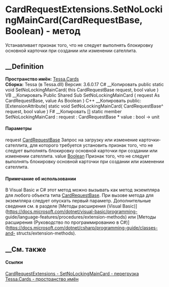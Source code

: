 # CardRequestExtensions.SetNoLockingMainCard(CardRequestBase, Boolean) - метод
Устанавливает признак того, что не следует выполнять блокировку основной
карточки при создании или изменении сателлита.
## __Definition
 **Пространство имён:** [Tessa.Cards](N_Tessa_Cards.htm)  
 **Сборка:** Tessa (в Tessa.dll) Версия: 3.6.0.17
C# __Копировать
     public static void SetNoLockingMainCard(
    	this CardRequestBase request,
    	bool value
    )
VB __Копировать
    <ExtensionAttribute>
    Public Shared Sub SetNoLockingMainCard ( 
    	request As CardRequestBase,
    	value As Boolean
    )
C++ __Копировать
     public:
    [ExtensionAttribute]
    static void SetNoLockingMainCard(
    	CardRequestBase^ request, 
    	bool value
    )
F# __Копировать
     [<ExtensionAttribute>]
    static member SetNoLockingMainCard : 
            request : CardRequestBase * 
            value : bool -> unit 
#### Параметры
request [CardRequestBase](T_Tessa_Cards_CardRequestBase.htm)
     Запрос на загрузку или изменение карточки-сателлита, для которого требуется установить признак того, что не следует выполнять блокировку основной карточки при создании или изменении сателлита. 
value [Boolean](https://learn.microsoft.com/dotnet/api/system.boolean)
     Признак того, что не следует выполнять блокировку основной карточки при создании или изменении сателлита. 
#### Примечание об использовании
В Visual Basic и C# этот метод можно вызывать как метод экземпляра для любого
объекта типа [CardRequestBase](T_Tessa_Cards_CardRequestBase.htm). При вызове
метода для экземпляра следует опускать первый параметр. Дополнительные
сведения см. в разделе [Методы расширения (Visual
Basic)](https://docs.microsoft.com/dotnet/visual-basic/programming-
guide/language-features/procedures/extension-methods) или [Методы расширения
(Руководство по программированию в
C#)](https://docs.microsoft.com/dotnet/csharp/programming-guide/classes-and-
structs/extension-methods).
##  __См. также
#### Ссылки
[CardRequestExtensions - ](T_Tessa_Cards_CardRequestExtensions.htm)
[SetNoLockingMainCard -
перегрузка](Overload_Tessa_Cards_CardRequestExtensions_SetNoLockingMainCard.htm)
[Tessa.Cards - пространство имён](N_Tessa_Cards.htm)
